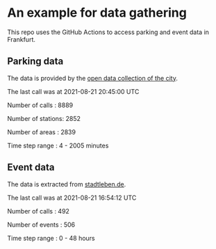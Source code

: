 # An example for data gathering

This repo uses the GitHub Actions to access parking and event data in Frankfurt.

## Parking data
The data is provided by the [open data collection of the city](https://www.offenedaten.frankfurt.de/).

The last call was at 2021-08-21 20:45:00 UTC

Number of calls   : 8889

Number of stations: 2852

Number of areas   : 2839

Time step range   :    4 - 2005 minutes


## Event data
The data is extracted from [stadtleben.de](https://stadtleben.de/frankfurt/).

The last call was at 2021-08-21 16:54:12 UTC

Number of calls   : 492

Number of events  : 506

Time step range   :   0 -  48 hours

